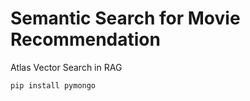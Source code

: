 # Semantic Search for Movie Recommendation
Atlas Vector Search in RAG


```
pip install pymongo
```
